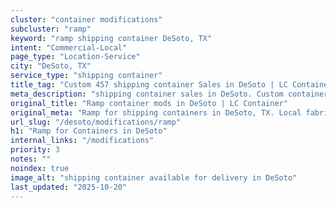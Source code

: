 ```yaml
---
cluster: "container modifications"
subcluster: "ramp"
keyword: "ramp shipping container DeSoto, TX"
intent: "Commercial-Local"
page_type: "Location-Service"
city: "DeSoto, TX"
service_type: "shipping container"
title_tag: "Custom 457 shipping container Sales in DeSoto | LC Container"
meta_description: "shipping container sales in DeSoto. Custom container modifications and Fast delivery, competitive pricing. Serving modifications area. Quote ID: WZ4. Call (214) 524-4168 for your free quote today."
original_title: "Ramp container mods in DeSoto | LC Container"
original_meta: "Ramp for shipping containers in DeSoto, TX. Local fabrication & pro install. LC Container — Since 2003. Get a quote."
url_slug: "/desoto/modifications/ramp"
h1: "Ramp for Containers in DeSoto"
internal_links: "/modifications"
priority: 3
notes: ""
noindex: true
image_alt: "shipping container available for delivery in DeSoto"
last_updated: "2025-10-20"
---
```


<!-- TODO: Add unique city/inventory copy, images, and internal links here. -->
